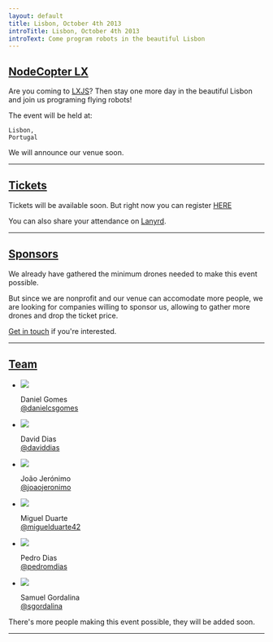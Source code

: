 ```yaml
---
layout: default
title: Lisbon, October 4th 2013
introTitle: Lisbon, October 4th 2013
introText: Come program robots in the beautiful Lisbon
---
```


<h2 id="intro"><a href="#intro">NodeCopter LX</a></h2>


Are you coming to [LXJS](2013.lxjs.org)? Then stay one more day in the beautiful Lisbon and join us programing flying robots!

The event will be held at:

```
Lisbon,
Portugal
```

We will announce our venue soon.

<div style="background-image: url('/img/venuelx.png'); height: 200px; width: 300px;margin-top: -206px;float: right;opacity: 0.1;"></div>



<hr>

<h2 id="tickets"><a href="#tickets">Tickets</a></h2>

Tickets will be available soon. But right now you can register [HERE](https://tito.io/nodecopter/nodecopter-lx)

<p>You can also share your attendance on <a href='http://lanyrd.com/2013/nodecopterlx'>Lanyrd</a>.</p>

<hr>

<h2 id="sponsors"><a href="#sponsors">Sponsors</a></h2>

<p>We already have gathered the minimum drones needed to make this event possible.</p>
<p>But since we are nonprofit and our venue can accomodate more people, we are looking for companies willing to sponsor us, allowing to gather more drones and drop the ticket price.</p>

<a href="mailto:team@nodecopter.pt">Get in touch</a> if you're interested.

<hr>

<h2 id="team"><a href="#team">Team</a></h2>

<ul class="team">
  <li>
    <img src="http://www.gravatar.com/avatar/0fe2d959c89cf2d9de497a237c4ea99d?s=200">
    <p>
      Daniel Gomes<br>
      <a href="https://twitter.com/danielcsgomes">@danielcsgomes</a>
    </p>
  </li>
  <li>
    <img src="http://www.gravatar.com/avatar/0b2bf11db649b4901d41510c3b48ea55?s=200">
    <p>
      David Dias<br>
      <a href="https://twitter.com/daviddias">@daviddias</a>
    </p>
  </li>
  <li>
    <img src="https://secure.gravatar.com/avatar/b48ca559272ccab6ba5554be1572c9ef?s=200">
    <p>
      João Jerónimo<br>
      <a href="https://twitter.com/joaojeronimo">@joaojeronimo</a>
    </p>
  </li>
  <li>
    <img src="http://www.gravatar.com/avatar/9a68e46386950544e23ad30276ab7dca?s=200">
    <p>
      Miguel Duarte<br>
      <a href="https://twitter.com/miguelduarte42">@miguelduarte42</a>
    </p>
  </li>
  <li>
    <img src="http://www.gravatar.com/avatar/c278114f8923b4b5363c363e6b22dfd2?s=200">
    <p>
      Pedro Dias<br>
      <a href="https://twitter.com/pedromdias">@pedromdias</a>
    </p>
  </li>
  <li>
    <img src="https://secure.gravatar.com/avatar/a2624352f5141099905845086fd83789?s=200">
    <p>
      Samuel Gordalina<br>
      <a href="https://twitter.com/sgordalina">@sgordalina</a>
    </p>
  </li>
</ul>

<p>There's more people making this event possible, they will be added soon.</p>

<hr>